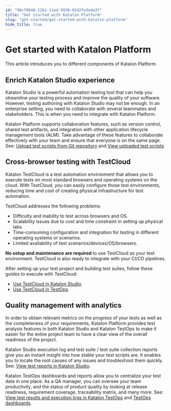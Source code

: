 ```yaml
---
id: "90cf9640-22b2-11ed-9930-0242fe3e4a3f"
title: "Get started with Katalon Platform"
slug: "get-started/get-started-with-katalon-platform"
hide_title: true
---
```


# <a id="id" class="anchor_top_offset"/><a id="ariaid-title1" class="anchor_top_offset"/>Get started with <span xmlns="http://www.w3.org/1999/xhtml" className="ph">Katalon Platform</span> 

<p xmlns="http://www.w3.org/1999/xhtml" className="shortdesc">This article introduces you to different components of <span className="ph">Katalon Platform</span>.</p> 

## Enrich <span xmlns="http://www.w3.org/1999/xhtml" className="ph">Katalon Studio</span>  experience 

<p xmlns="http://www.w3.org/1999/xhtml" className="p"><span className="ph">Katalon Studio</span> is a powerful automation testing tool that can help you streamline your testing process and improve the quality of your software. However, testing authoring with <span className="ph">Katalon Studio</span> may not be enough. In an enterprise setting, you need to collaborate with several teammates and stakeholders. This is when you need to integrate with <span className="ph">Katalon Platform</span>.</p> 
<p xmlns="http://www.w3.org/1999/xhtml" className="p"><span className="ph">Katalon Platform</span> supports collaboration features, such as version control, shared test artifacts, and integration with other application lifecycle management tools (ALM). Take advantage of these features to collaborate effectively with your team and ensure that everyone is on the same page. See: <a className="xref" href="/docs/organize/upload-test-scripts-from-a-git-repository/upload-test-scripts-from-the-git-repository-to-testops">Upload test scripts from Git repository</a> and <a className="xref" href="/docs/organize/view-test-scripts-in-katalon-platform/view-test-scripts-in-katalon-testops#task-179">View uploaded test scripts</a>. </p> 

## Cross-browser testing with <span xmlns="http://www.w3.org/1999/xhtml" className="ph">TestCloud</span> 

<p xmlns="http://www.w3.org/1999/xhtml" className="p"><span className="ph">Katalon TestCloud</span> is a test automation environment that allows you to execute tests on most standard browsers and operating systems on the cloud. With <span className="ph">TestCloud</span>, you can easily configure those test environments, reducing time and cost of creating physical infrastructure for test automation.</p> 
<p xmlns="http://www.w3.org/1999/xhtml" className="p"><span className="ph">TestCloud</span> addresses the following problems:</p> 
<ul xmlns="http://www.w3.org/1999/xhtml" className="ul"><li className="li">Difficulty and inability to test across browsers and OS.</li><li className="li">Scalability issues due to cost and time constraint in setting up physical labs.</li><li className="li">Time-consuming configuration and integration for testing in different operating systems or scenarios.</li><li className="li">Limited availability of test scenarios/devices/OS/browsers.</li></ul> 
<p xmlns="http://www.w3.org/1999/xhtml" className="p"><strong className="ph b">No setup and maintenance are required </strong> to use <span className="ph">TestCloud</span> as your test environment. <span className="ph">TestCloud</span> is also ready to integrate with your CI/CD pipelines.</p> 
<div xmlns="http://www.w3.org/1999/xhtml" className="p">After setting up your test project and building test suites, follow these guides to execute with <span className="ph">TestCloud</span>:<ul className="ul"><li className="li"><a className="xref" href="/docs/execute/cloud-based-test-execution/test-execution-with-testcloud/use-testcloud-in-katalon-studio">Use TestCloud in Katalon Studio</a>.</li><li className="li"><a className="xref" href="/docs/execute/cloud-based-test-execution/test-execution-with-testcloud/use-testcloud-in-testops">Use TestCloud in TestOps</a>.</li></ul></div>

## Quality management with analytics

<p xmlns="http://www.w3.org/1999/xhtml" className="p">In order to obtain relevant metrics on the progress of your tests as well as the completeness of your requirements, Katalon Platform provides test analysis features in both <span className="ph">Katalon Studio</span> and <span className="ph">Katalon TestOps</span> to make it easier for the entire project team to have a clear view of the overall readiness of the project.</p> 
<p xmlns="http://www.w3.org/1999/xhtml" className="p"><span className="ph">Katalon Studio</span> execution log and test suite / test suite collection reports give you an instant insight into how stable your test scripts are. It enables you to locate the root causes of any issues and troubleshoot them quickly. See: <a className="xref" href="/docs/analyze/reports/view-test-reports/view-test-reports-in-katalon-studio/view-test-suite-and-test-suite-collection-reports-in-katalon-studio">View test reports in Katalon Studio</a>.</p> 
<p xmlns="http://www.w3.org/1999/xhtml" className="p"><span className="ph">Katalon TestOps</span> dashboards and reports allow you to centralize your test data in one place. As a QA manager, you can oversee your team productivity, and the status of product quality by looking at release readiness, requirement coverage, traceability matrix, and many more. See: <a className="xref" href="/docs/analyze/reports/view-test-reports/view-test-reports-in-katalon-testops/view-test-run-results/view-test-results-and-execution-logs-in-katalon-testops/view-test-results-and-execution-logs-in-katalon-testops">View test results and execution logs in Katalon TestOps</a> and <a className="xref" href="/docs/analyze/reports/view-test-reports/view-test-reports-in-katalon-testops/view-testops-dashboard/testops-dashboard-overview">TestOps dashboards</a>.</p> 
